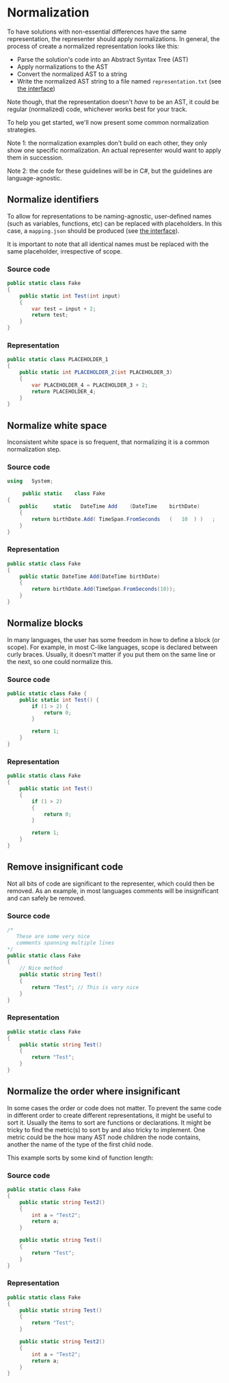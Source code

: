 # Normalization

To have solutions with non-essential differences have the same representation, the representer should apply normalizations. In general, the process of create a normalized representation looks like this:

- Parse the solution's code into an Abstract Syntax Tree (AST)
- Apply normalizations to the AST
- Convert the normalized AST to a string
- Write the normalized AST string to a file named `representation.txt` (see [the interface](./interface))

Note though, that the representation doesn't _have_ to be an AST, it could be regular (normalized) code, whichever works best for your track.

To help you get started, we'll now present some common normalization strategies.

Note 1: the normalization examples don't build on each other, they only show one specific normalization. An actual representer would want to apply them in succession.

Note 2: the code for these guidelines will be in C#, but the guidelines are language-agnostic.

## Normalize identifiers

To allow for representations to be naming-agnostic, user-defined names (such as variables, functions, etc) can be replaced with placeholders. In this case, a `mapping.json` should be produced (see [the interface](./interface.md)).

It is important to note that all identical names must be replaced with the same placeholder, irrespective of scope.

### Source code

```csharp
public static class Fake
{
    public static int Test(int input)
    {
        var test = input + 2;
        return test;
    }
}
```

### Representation

```csharp
public static class PLACEHOLDER_1
{
    public static int PLACEHOLDER_2(int PLACEHOLDER_3)
    {
        var PLACEHOLDER_4 = PLACEHOLDER_3 + 2;
        return PLACEHOLDER_4;
    }
}
```

## Normalize white space

Inconsistent white space is so frequent, that normalizing it is a common normalization step.

### Source code

```csharp
using   System;

     public static    class Fake
{
    public     static   DateTime Add    (DateTime    birthDate)
    {
        return birthDate.Add( TimeSpan.FromSeconds   (   10  ) )   ;
    }
}
```

### Representation

```csharp
public static class Fake
{
    public static DateTime Add(DateTime birthDate)
    {
        return birthDate.Add(TimeSpan.FromSeconds(10));
    }
}
```

## Normalize blocks

In many languages, the user has some freedom in how to define a block (or scope). For example, in most C-like languages, scope is declared between curly braces. Usually, it doesn't matter if you put them on the same line or the next, so one could normalize this.

### Source code

```csharp
public static class Fake {
    public static int Test() {
        if (1 > 2) {
            return 0;
        }

        return 1;
    }
}
```

### Representation

```csharp
public static class Fake
{
    public static int Test()
    {
        if (1 > 2)
        {
            return 0;
        }

        return 1;
    }
}
```

## Remove insignificant code

Not all bits of code are significant to the representer, which could then be removed. As an example, in most languages comments will be insignificant and can safely be removed.

### Source code

```csharp
/*
   These are some very nice
   comments spanning multiple lines
*/
public static class Fake
{
    // Nice method
    public static string Test()
    {
        return "Test"; // This is very nice
    }
}
```

### Representation

```csharp
public static class Fake
{
    public static string Test()
    {
        return "Test";
    }
}
```

## Normalize the order where insignificant

In some cases the order or code does not matter. To prevent the same code in different order to create different representations, it might be useful to sort it. Usually the items to sort are functions or declarations. It might be tricky to find the metric(s) to sort by and also tricky to implement. One metric could be the how many AST node children the node contains, another the name of the type of the first child node.

This example sorts by some kind of function length:

### Source code

```csharp
public static class Fake
{
    public static string Test2()
    {
        int a = "Test2";
        return a;
    }

    public static string Test()
    {
        return "Test";
    }
}
```

### Representation

```csharp
public static class Fake
{
    public static string Test()
    {
        return "Test";
    }

    public static string Test2()
    {
        int a = "Test2";
        return a;
    }
}
```
